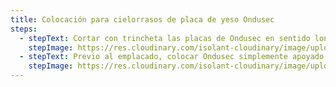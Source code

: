 ```yaml
---
title: Colocación para cielorrasos de placa de yeso Ondusec
steps:
  - stepText: Cortar con trincheta las placas de Ondusec en sentido longitudinal, según la separación entre montantes.
    stepImage: https://res.cloudinary.com/isolant-cloudinary/image/upload/f_auto,q_auto:good/website-2021/instructions/colocacion-para-cielorrasos-de-placa-de-yeso/isolant-aislantes-linea-construccion-en-seco-paso-a-paso-colocacion-para-cielorrasos-de-placa-de-yeso-1.jpg
  - stepText: Previo al emplacado, colocar Ondusec simplemente apoyado sobre la estructura.
    stepImage: https://res.cloudinary.com/isolant-cloudinary/image/upload/f_auto,q_auto:good/website-2021/instructions/colocacion-para-cielorrasos-de-placa-de-yeso/isolant-aislantes-linea-construccion-en-seco-paso-a-paso-colocacion-para-cielorrasos-de-placa-de-yeso-2.jpg
---
```

